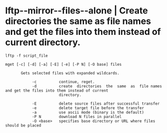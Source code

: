 # lftp--mirror--files--alone | Create  directories  the  same  as  file names and get the files into them instead of current                        directory.

`lftp -f script_file`

```
mget [-c] [-d] [-a] [-E] [-e] [-P N] [-O base] files

       Gets selected files with expanded wildcards.

            -c          continue, reget.
            -d          create  directories  the  same  as  file names and get the files into them instead of current
                        directory.

            -E          delete source files after successful transfer
            -e          delete target file before the transfer
            -a          use ascii mode (binary is the default)
            -P N        download N files in parallel
            -O <base>   specifies base directory or URL where files should be placed
```
